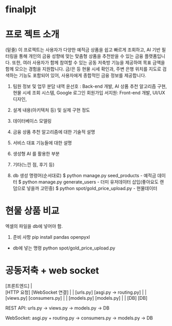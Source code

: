 # finalpjt
# 프로 젝트 소개 
(밑줄)
이 프로젝트는 사용자가 다양한 예적금 상품을 쉽고 빠르게 조회하고, AI 기반 필터링을 통해 개인의 금융 성향에 맞는 맞춤형 상품을 추천받을 수 있는 금융 플랫폼입니다. 또한, 여러 사용자가 함께 참여할 수 있는 공동 저축방 기능을 제공하여 목표 금액을 함께 모으는 경험을 지원합니다. 금/은 등 현물 시세 확인과, 주변 은행 위치를 지도로 검색하는 기능도 포함되어 있어, 사용자에게 종합적인 금융 정보를 제공합니다.


1. 팀원 정보 및 업무 분담 내역
윤선호 : Back-end 개발, AI 상품 추천 알고리즘 구현, 현물 시세 조회 시스템, Google 로그인 회원가입
서지원: Front-end 개발, UI/UX디자인, 

2. 설계 내용(아키텍처 등) 및 실제 구현 정도

3. 데이터베이스 모델링

4. 금융 상품 추천 알고리즘에 대한 기술적 설명

5. 서비스 대표 기능들에 대한 설명

6. 생성형 AI 를 활용한 부분

7. 기타(느낀 점, 후기 등)


1. db 생성 명령어(순서대로)
$ python manage.py seed_products - 예적금 데이터
$ python manage.py generate_users   - 더미 유저데이터 삽입(좋아요도 랜덤으로 넣을까 고민중)
$ python spot/gold_price_upload.py - 현물데이터

# 현물 상품 비교
엑셀의 파일을 db에 넣어야 함.
1. 준비 사항
pip install pandas openpyxl

- db에 넣는 명령
python spot/gold_price_upload.py

# 공동저축 + web socket
[프론트엔드]
   |           \
[HTTP 요청]   [WebSocket 연결]
   |                |
[urls.py]        [asgi.py → routing.py]
   |                |
[views.py]       [consumers.py]
   |                |
[models.py]      [models.py]
   |                |
[DB]             [DB]

REST API: urls.py → views.py → models.py → DB

WebSocket: asgi.py + routing.py → consumers.py → models.py → DB